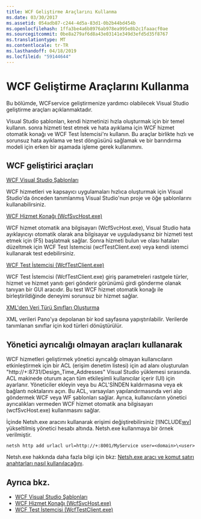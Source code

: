 ```yaml
---
title: WCF Geliştirme Araçlarını Kullanma
ms.date: 03/30/2017
ms.assetid: 054adb87-c244-4d5a-83d1-0b2b44bd454b
ms.openlocfilehash: 1ffa3be4a6b8976ab978ea995e8b2c1faaacf0ae
ms.sourcegitcommit: 0be8a279af6d8a43e03141e349d3efd5d35f8767
ms.translationtype: MT
ms.contentlocale: tr-TR
ms.lasthandoff: 04/18/2019
ms.locfileid: "59144644"
---
```

# <a name="using-the-wcf-development-tools"></a>WCF Geliştirme Araçlarını Kullanma
Bu bölümde, WCFservice geliştirmenize yardımcı olabilecek Visual Studio geliştirme araçları açıklanmaktadır.  
  
 Visual Studio şablonları, kendi hizmetinizi hızla oluşturmak için bir temel kullanın. sonra hizmeti test etmek ve hata ayıklama için WCF hizmet otomatik konağı ve WCF Test İstemcisi'nı kullanın. Bu araçlar birlikte hızlı ve sorunsuz hata ayıklama ve test döngüsünü sağlamak ve bir barındırma modeli için erken bir aşamada işleme gerek kullanımını.  
  
## <a name="the-wcf-developer-tools"></a>WCF geliştirici araçları  
 [WCF Visual Studio Şablonları](../../../docs/framework/wcf/wcf-vs-templates.md)  
  
 WCF hizmetleri ve kapsayıcı uygulamaları hızlıca oluşturmak için Visual Studio'da önceden tanımlanmış Visual Studio'nun proje ve öğe şablonlarını kullanabilirsiniz.  
  
 [WCF Hizmet Konağı (WcfSvcHost.exe)](../../../docs/framework/wcf/wcf-service-host-wcfsvchost-exe.md)  
  
 WCF hizmet otomatik ana bilgisayarı (WcfSvcHost.exe), Visual Studio hata ayıklayıcıyı otomatik olarak ana bilgisayar ve uyguladıysanız bir hizmeti test etmek için (F5) başlatmak sağlar. Sonra hizmeti bulun ve olası hataları düzeltmek için WCF Test İstemcisi (wcfTestClient.exe) veya kendi istemci kullanarak test edebilirsiniz.  
  
 [WCF Test İstemcisi (WcfTestClient.exe)](../../../docs/framework/wcf/wcf-test-client-wcftestclient-exe.md)  
  
 WCF Test İstemcisi (WcfTestClient.exe) giriş parametreleri rastgele türler, hizmet ve hizmet yanıtı geri gönderir görünümü girdi gönderme olanak tanıyan bir GUI aracıdır. Bu test WCF hizmet otomatik konağı ile birleştirildiğinde deneyimi sorunsuz bir hizmet sağlar.  
  
 [XML'den Veri Türü Sınıfları Oluşturma](../../../docs/framework/wcf/generating-data-type-classes-from-xml.md)  
  
 XML verileri Pano'ya depolanan bir kod sayfasına yapıştırılabilir. Verilerde tanımlanan sınıflar için kod türleri dönüştürülür.  
  
## <a name="using-the-tools-without-administrator-privilege"></a>Yönetici ayrıcalığı olmayan araçları kullanarak  
 WCF hizmetleri geliştirmek yönetici ayrıcalığı olmayan kullanıcıların etkinleştirmek için bir ACL (erişim denetim listesi) için ad alanı oluşturulan "http://+:8731/Design_Time_Addresses" Visual Studio yüklemesi sırasında. ACL makinede oturum açan tüm etkileşimli kullanıcılar içerir (UI) için ayarlanır. Yöneticiler ekleyin veya bu ACL'SİNDEN kaldırmasına veya ek bağlantı noktalarını açın. Bu ACL, varsayılan yapılandırmasında veri alıp göndermek WCF veya WF şablonları sağlar. Ayrıca, kullanıcıların yönetici ayrıcalıkları vermeden WCF hizmet otomatik ana bilgisayarı (wcfSvcHost.exe) kullanmasını sağlar.  
  
 İçinde Netsh.exe aracını kullanarak erişimi değiştirebilirsiniz [!INCLUDE[wv](../../../includes/wv-md.md)] yükseltilmiş yönetici hesabı altında. Netsh.exe kullanmaya bir örnek verilmiştir.  
  
```  
netsh http add urlacl url=http://+:8001/MyService user=<domain>\<user>  
```  
  
 Netsh.exe hakkında daha fazla bilgi için bkz: [Netsh.exe aracı ve komut satırı anahtarları nasıl kullanılacağını](https://go.microsoft.com/fwlink/?LinkId=97877).  
  
## <a name="see-also"></a>Ayrıca bkz.

- [WCF Visual Studio Şablonları](../../../docs/framework/wcf/wcf-vs-templates.md)
- [WCF Hizmet Konağı (WcfSvcHost.exe)](../../../docs/framework/wcf/wcf-service-host-wcfsvchost-exe.md)
- [WCF Test İstemcisi (WcfTestClient.exe)](../../../docs/framework/wcf/wcf-test-client-wcftestclient-exe.md)
